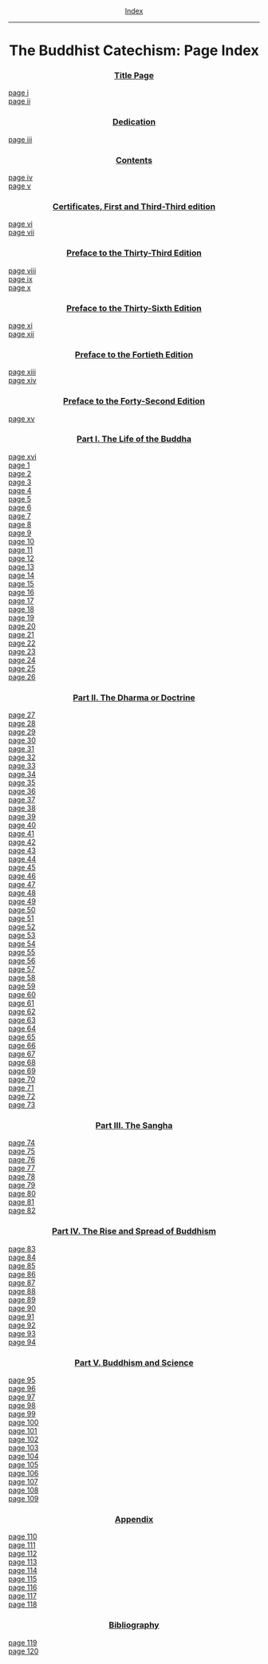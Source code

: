 <body>
 <center><a href="index.htm">Index</a></center><hr>
 <h1 align="CENTER">The Buddhist Catechism: Page Index</h1>
 <h3 align="CENTER"><a href="tbc00.htm">Title Page</a></h3>
 <a href="tbc00.htm#page_i">page i</a><br>
 <a href="tbc00.htm#page_ii">page ii</a><br>
 <h3 align="CENTER"><a href="tbc01.htm">Dedication</a></h3>
 <a href="tbc01.htm#page_iii">page iii</a><br>
 <h3 align="CENTER"><a href="tbc02.htm">Contents</a></h3>
 <a href="tbc02.htm#page_iv">page iv</a><br>
 <a href="tbc02.htm#page_v">page v</a><br>
 <h3 align="CENTER"><a href="tbc03.htm">Certificates, First and Third-Third edition</a></h3>
 <a href="tbc03.htm#page_vi">page vi</a><br>
 <a href="tbc03.htm#page_vii">page vii</a><br>
 <h3 align="CENTER"><a href="tbc04.htm">Preface to the Thirty-Third Edition</a></h3>
 <a href="tbc04.htm#page_viii">page viii</a><br>
 <a href="tbc04.htm#page_ix">page ix</a><br>
 <a href="tbc04.htm#page_x">page x</a><br>
 <h3 align="CENTER"><a href="tbc05.htm">Preface to the Thirty-Sixth Edition</a></h3>
 <a href="tbc05.htm#page_xi">page xi</a><br>
 <a href="tbc05.htm#page_xii">page xii</a><br>
 <h3 align="CENTER"><a href="tbc06.htm">Preface to the Fortieth Edition</a></h3>
 <a href="tbc06.htm#page_xiii">page xiii</a><br>
 <a href="tbc06.htm#page_xiv">page xiv</a><br>
 <h3 align="CENTER"><a href="tbc07.htm">Preface to the Forty-Second Edition</a></h3>
 <a href="tbc07.htm#page_xv">page xv</a><br>
 <h3 align="CENTER"><a href="tbc08.htm">Part I. The Life of the Buddha</a></h3>
 <a href="tbc08.htm#page_xvi">page xvi</a><br>
 <a href="tbc08.htm#page_1">page 1</a><br>
 <a href="tbc08.htm#page_2">page 2</a><br>
 <a href="tbc08.htm#page_3">page 3</a><br>
 <a href="tbc08.htm#page_4">page 4</a><br>
 <a href="tbc08.htm#page_5">page 5</a><br>
 <a href="tbc08.htm#page_6">page 6</a><br>
 <a href="tbc08.htm#page_7">page 7</a><br>
 <a href="tbc08.htm#page_8">page 8</a><br>
 <a href="tbc08.htm#page_9">page 9</a><br>
 <a href="tbc08.htm#page_10">page 10</a><br>
 <a href="tbc08.htm#page_11">page 11</a><br>
 <a href="tbc08.htm#page_12">page 12</a><br>
 <a href="tbc08.htm#page_13">page 13</a><br>
 <a href="tbc08.htm#page_14">page 14</a><br>
 <a href="tbc08.htm#page_15">page 15</a><br>
 <a href="tbc08.htm#page_16">page 16</a><br>
 <a href="tbc08.htm#page_17">page 17</a><br>
 <a href="tbc08.htm#page_18">page 18</a><br>
 <a href="tbc08.htm#page_19">page 19</a><br>
 <a href="tbc08.htm#page_20">page 20</a><br>
 <a href="tbc08.htm#page_21">page 21</a><br>
 <a href="tbc08.htm#page_22">page 22</a><br>
 <a href="tbc08.htm#page_23">page 23</a><br>
 <a href="tbc08.htm#page_24">page 24</a><br>
 <a href="tbc08.htm#page_25">page 25</a><br>
 <a href="tbc08.htm#page_26">page 26</a><br>
 <h3 align="CENTER"><a href="tbc09.htm">Part II. The Dharma or Doctrine</a></h3>
 <a href="tbc09.htm#page_27">page 27</a><br>
 <a href="tbc09.htm#page_28">page 28</a><br>
 <a href="tbc09.htm#page_29">page 29</a><br>
 <a href="tbc09.htm#page_30">page 30</a><br>
 <a href="tbc09.htm#page_31">page 31</a><br>
 <a href="tbc09.htm#page_32">page 32</a><br>
 <a href="tbc09.htm#page_33">page 33</a><br>
 <a href="tbc09.htm#page_34">page 34</a><br>
 <a href="tbc09.htm#page_35">page 35</a><br>
 <a href="tbc09.htm#page_36">page 36</a><br>
 <a href="tbc09.htm#page_37">page 37</a><br>
 <a href="tbc09.htm#page_38">page 38</a><br>
 <a href="tbc09.htm#page_39">page 39</a><br>
 <a href="tbc09.htm#page_40">page 40</a><br>
 <a href="tbc09.htm#page_41">page 41</a><br>
 <a href="tbc09.htm#page_42">page 42</a><br>
 <a href="tbc09.htm#page_43">page 43</a><br>
 <a href="tbc09.htm#page_44">page 44</a><br>
 <a href="tbc09.htm#page_45">page 45</a><br>
 <a href="tbc09.htm#page_46">page 46</a><br>
 <a href="tbc09.htm#page_47">page 47</a><br>
 <a href="tbc09.htm#page_48">page 48</a><br>
 <a href="tbc09.htm#page_49">page 49</a><br>
 <a href="tbc09.htm#page_50">page 50</a><br>
 <a href="tbc09.htm#page_51">page 51</a><br>
 <a href="tbc09.htm#page_52">page 52</a><br>
 <a href="tbc09.htm#page_53">page 53</a><br>
 <a href="tbc09.htm#page_54">page 54</a><br>
 <a href="tbc09.htm#page_55">page 55</a><br>
 <a href="tbc09.htm#page_56">page 56</a><br>
 <a href="tbc09.htm#page_57">page 57</a><br>
 <a href="tbc09.htm#page_58">page 58</a><br>
 <a href="tbc09.htm#page_59">page 59</a><br>
 <a href="tbc09.htm#page_60">page 60</a><br>
 <a href="tbc09.htm#page_61">page 61</a><br>
 <a href="tbc09.htm#page_62">page 62</a><br>
 <a href="tbc09.htm#page_63">page 63</a><br>
 <a href="tbc09.htm#page_64">page 64</a><br>
 <a href="tbc09.htm#page_65">page 65</a><br>
 <a href="tbc09.htm#page_66">page 66</a><br>
 <a href="tbc09.htm#page_67">page 67</a><br>
 <a href="tbc09.htm#page_68">page 68</a><br>
 <a href="tbc09.htm#page_69">page 69</a><br>
 <a href="tbc09.htm#page_70">page 70</a><br>
 <a href="tbc09.htm#page_71">page 71</a><br>
 <a href="tbc09.htm#page_72">page 72</a><br>
 <a href="tbc09.htm#page_73">page 73</a><br>
 <h3 align="CENTER"><a href="tbc10.htm">Part III. The Sangha</a></h3>
 <a href="tbc10.htm#page_74">page 74</a><br>
 <a href="tbc10.htm#page_75">page 75</a><br>
 <a href="tbc10.htm#page_76">page 76</a><br>
 <a href="tbc10.htm#page_77">page 77</a><br>
 <a href="tbc10.htm#page_78">page 78</a><br>
 <a href="tbc10.htm#page_79">page 79</a><br>
 <a href="tbc10.htm#page_80">page 80</a><br>
 <a href="tbc10.htm#page_81">page 81</a><br>
 <a href="tbc10.htm#page_82">page 82</a><br>
 <h3 align="CENTER"><a href="tbc11.htm">Part IV. The Rise and Spread of Buddhism</a></h3>
 <a href="tbc11.htm#page_83">page 83</a><br>
 <a href="tbc11.htm#page_84">page 84</a><br>
 <a href="tbc11.htm#page_85">page 85</a><br>
 <a href="tbc11.htm#page_86">page 86</a><br>
 <a href="tbc11.htm#page_87">page 87</a><br>
 <a href="tbc11.htm#page_88">page 88</a><br>
 <a href="tbc11.htm#page_89">page 89</a><br>
 <a href="tbc11.htm#page_90">page 90</a><br>
 <a href="tbc11.htm#page_91">page 91</a><br>
 <a href="tbc11.htm#page_92">page 92</a><br>
 <a href="tbc11.htm#page_93">page 93</a><br>
 <a href="tbc11.htm#page_94">page 94</a><br>
 <h3 align="CENTER"><a href="tbc12.htm">Part V. Buddhism and Science</a></h3>
 <a href="tbc12.htm#page_95">page 95</a><br>
 <a href="tbc12.htm#page_96">page 96</a><br>
 <a href="tbc12.htm#page_97">page 97</a><br>
 <a href="tbc12.htm#page_98">page 98</a><br>
 <a href="tbc12.htm#page_99">page 99</a><br>
 <a href="tbc12.htm#page_100">page 100</a><br>
 <a href="tbc12.htm#page_101">page 101</a><br>
 <a href="tbc12.htm#page_102">page 102</a><br>
 <a href="tbc12.htm#page_103">page 103</a><br>
 <a href="tbc12.htm#page_104">page 104</a><br>
 <a href="tbc12.htm#page_105">page 105</a><br>
 <a href="tbc12.htm#page_106">page 106</a><br>
 <a href="tbc12.htm#page_107">page 107</a><br>
 <a href="tbc12.htm#page_108">page 108</a><br>
 <a href="tbc12.htm#page_109">page 109</a><br>
 <h3 align="CENTER"><a href="tbc13.htm">Appendix</a></h3>
 <a href="tbc13.htm#page_110">page 110</a><br>
 <a href="tbc13.htm#page_111">page 111</a><br>
 <a href="tbc13.htm#page_112">page 112</a><br>
 <a href="tbc13.htm#page_113">page 113</a><br>
 <a href="tbc13.htm#page_114">page 114</a><br>
 <a href="tbc13.htm#page_115">page 115</a><br>
 <a href="tbc13.htm#page_116">page 116</a><br>
 <a href="tbc13.htm#page_117">page 117</a><br>
 <a href="tbc13.htm#page_118">page 118</a><br>
 <h3 align="CENTER"><a href="tbc14.htm">Bibliography</a></h3>
 <a href="tbc14.htm#page_119">page 119</a><br>
 <a href="tbc14.htm#page_120">page 120</a><br>
 </body>